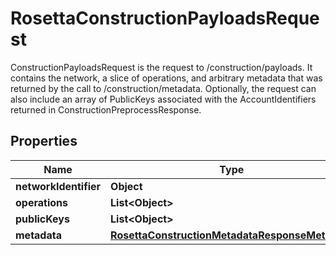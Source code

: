 

# RosettaConstructionPayloadsRequest

ConstructionPayloadsRequest is the request to /construction/payloads. It contains the network, a slice of operations, and arbitrary metadata that was returned by the call to /construction/metadata. Optionally, the request can also include an array of PublicKeys associated with the AccountIdentifiers returned in ConstructionPreprocessResponse.

## Properties

Name | Type | Description | Notes
------------ | ------------- | ------------- | -------------
**networkIdentifier** | **Object** |  | 
**operations** | **List&lt;Object&gt;** |  | 
**publicKeys** | **List&lt;Object&gt;** |  |  [optional]
**metadata** | [**RosettaConstructionMetadataResponseMetadata**](RosettaConstructionMetadataResponseMetadata.md) |  |  [optional]



